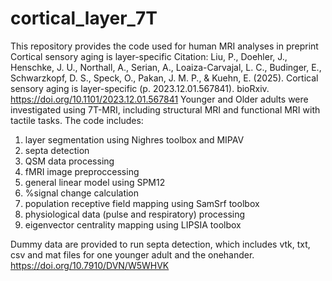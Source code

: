 # cortical_layer_7T
This repository provides the code used for human MRI analyses in preprint Cortical sensory aging is layer-specific
Citation: Liu, P., Doehler, J., Henschke, J. U., Northall, A., Serian, A., Loaiza-Carvajal, L. C., Budinger, E., Schwarzkopf, D. S., Speck, O., Pakan, J. M. P., & Kuehn, E. (2025). Cortical sensory aging is layer-specific (p. 2023.12.01.567841). bioRxiv. https://doi.org/10.1101/2023.12.01.567841
Younger and Older adults were investigated using 7T-MRI, including structural MRI and functional MRI with tactile tasks.
The code includes:
1. layer segmentation using Nighres toolbox and MIPAV
2. septa detection 
3. QSM data processing
4. fMRI image preproccessing
5. general linear model using SPM12
6. %signal change calculation
7. population receptive field mapping using SamSrf toolbox
8. physiological data (pulse and respiratory) processing
9. eigenvector centrality mapping using LIPSIA toolbox

Dummy data are provided to run septa detection, which includes vtk, txt, csv and mat files for one younger adult and the onehander.
https://doi.org/10.7910/DVN/W5WHVK
